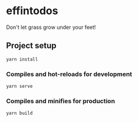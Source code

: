 # effintodos

Don't let grass grow under your feet!

## Project setup

`yarn install`

### Compiles and hot-reloads for development

`yarn serve`

### Compiles and minifies for production

`yarn build`
